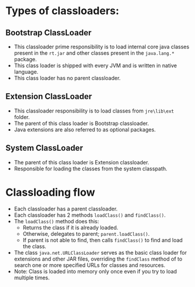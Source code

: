 # Types of classloaders:

## Bootstrap ClassLoader
- This classloader prime responsibility is to load internal core java classes present in the `rt.jar` and other classes present in the `java.lang.*` package.
- This class loader is shipped with every JVM and is written in native language.
- This class loader has no parent classloader.

## Extension ClassLoader
- This classloader responsibility is to load classes from `jre\lib\ext` folder.
- The parent of this class loader is Bootstrap classloader.
- Java extensions are also referred to as optional packages.

## System ClassLoader
- The parent of this class loader is Extension classloader.
- Responsible for loading the classes from the system classpath.

# Classloading flow
- Each classloader has a parent classloader.
- Each classloader has 2 methods `loadClass()` and `findClass()`.
- The `loadClass()` method does this:
  - Returns the class if it is already loaded.
  - Otherwise, delegates to parent; `parent.loadClass()`.
  - If parent is not able to find, then calls `findClass()` to find and load the class.
- The class `java.net.URLClassLoader` serves as the basic class loader for extensions and other JAR files, overriding the `findClass` method of to search one or more specified URLs for classes and resources.
- Note: Class is loaded into memory only once even if you try to load multiple times.